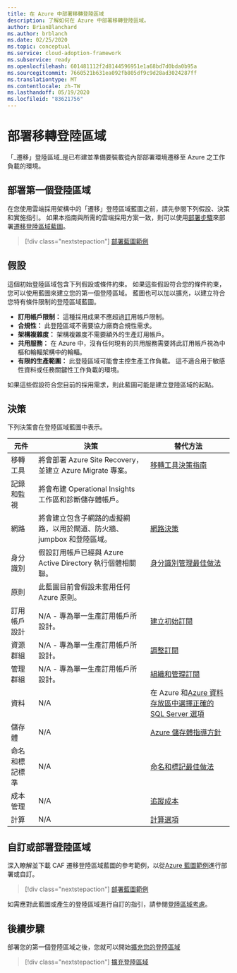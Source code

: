 ```yaml
---
title: 在 Azure 中部署移轉登陸區域
description: 了解如何在 Azure 中部署移轉登陸區域。
author: BrianBlanchard
ms.author: brblanch
ms.date: 02/25/2020
ms.topic: conceptual
ms.service: cloud-adoption-framework
ms.subservice: ready
ms.openlocfilehash: 601481112f2d8144596951e1a68bd7d0bda0b95a
ms.sourcegitcommit: 7660521b631ea092fb805df9c9d28ad3024287ff
ms.translationtype: MT
ms.contentlocale: zh-TW
ms.lasthandoff: 05/19/2020
ms.locfileid: "83621756"
---
```

<!-- cSpell:ignore vCPUs jumpbox -->

# <a name="deploy-a-migration-landing-zone"></a>部署移轉登陸區域

「_遷移」登陸區域_是已布建並準備要裝載從內部部署環境遷移至 Azure 之工作負載的環境。

## <a name="deploy-the-first-landing-zone"></a>部署第一個登陸區域

在您使用雲端採用架構中的「遷移」登陸區域藍圖之前，請先參閱下列假設、決策和實施指引。 如果本指南與所需的雲端採用方案一致，則可以使用[部署步驟][deploy-sample]來部署[遷移登陸區域藍圖](https://docs.microsoft.com/azure/governance/blueprints/samples/caf-migrate-landing-zone)。

> [!div class="nextstepaction"]
> [部署藍圖範例][deploy-sample]

## <a name="assumptions"></a>假設

這個初始登陸區域包含下列假設或條件約束。 如果這些假設符合您的條件約束，您可以使用藍圖來建立您的第一個登陸區域。 藍圖也可以加以擴充，以建立符合您特有條件限制的登陸區域藍圖。

- **訂用帳戶限制：** 這種採用成果不應超過[訂](https://docs.microsoft.com/azure/azure-resource-manager/management/azure-subscription-service-limits)用帳戶限制。
- **合規性：** 此登陸區域不需要協力廠商合規性需求。
- **架構複雜度：** 架構複雜度不需要額外的生產訂用帳戶。
- **共用服務：** 在 Azure 中，沒有任何現有的共用服務需要將此訂用帳戶視為中樞和輪輻架構中的輪輻。
- **有限的生產範圍：** 此登陸區域可能會主控生產工作負載。 這不適合用于敏感性資料或任務關鍵性工作負載的環境。

如果這些假設符合您目前的採用需求，則此藍圖可能是建立登陸區域的起點。

## <a name="decisions"></a>決策

下列決策會在登陸區域藍圖中表示。

| 元件                    | 決策                                                                                         | 替代方法                                                                                                                                                                                                                                                                |
|------------------------------|---------------------------------------------------------------------------------------------------|-------------------------------------------------------------------------------------------------------------------------------------------------------------------------------------------------------------------------------------------------------------------------------------- |
| 移轉工具              | 將會部署 Azure Site Recovery，並建立 Azure Migrate 專案。                | [移轉工具決策指南](../../decision-guides/migrate-decision-guide/index.md)                                                                                                                                                                                               |
| 記錄和監視       | 將會布建 Operational Insights 工作區和診斷儲存體帳戶。                |                                                                                                                                                                                                                                                                                       |
| 網路                      | 將會建立包含子網路的虛擬網路，以用於閘道、防火牆、jumpbox 和登陸區域。  | [網路決策](../considerations/networking-options.md)                                                                                                                                                                                                                       |
| 身分識別                     | 假設訂用帳戶已經與 Azure Active Directory 執行個體相關聯。 | [身分識別管理最佳做法](https://docs.microsoft.com/azure/security/fundamentals/identity-management-best-practices?toc=/azure/cloud-adoption-framework/toc.json&bc=/azure/cloud-adoption-framework/_bread/toc.json) |
| 原則                       | 此藍圖目前會假設未套用任何 Azure 原則。                        |                                                                                                                                                                                                                                                                                       |
| 訂用帳戶設計          | N/A - 專為單一生產訂用帳戶所設計。                                              | [建立初始訂閱](../azure-best-practices/initial-subscriptions.md)                                                                                                                                                                                                      |
| 資源群組              | N/A - 專為單一生產訂用帳戶所設計。                                              | [調整訂閱](../azure-best-practices/scale-subscriptions.md)                                                                                                                                                                                                                 |
| 管理群組            | N/A - 專為單一生產訂用帳戶所設計。                                              | [組織和管理訂閱](../azure-best-practices/organize-subscriptions.md)                                                                                                                                                                                                |
| 資料                         | N/A                                                                                               | 在 Azure 和[Azure 資料存放區](https://docs.microsoft.com/azure/architecture/guide/technology-choices/data-store-overview)[中選擇正確的 SQL Server 選項](https://docs.microsoft.com/azure/sql-database/sql-database-paas-vs-sql-server-iaas)                       |
| 儲存體                      | N/A                                                                                               | [Azure 儲存體指導方針](../considerations/storage-options.md)                                                                                                                                                                                                                        |
| 命名和標記標準 | N/A                                                                                               | [命名和標記最佳做法](../azure-best-practices/naming-and-tagging.md)                                                                                                                                                                                                    |
| 成本管理              | N/A                                                                                               | [追蹤成本](../azure-best-practices/track-costs.md)                                                                                                                                                                                                                              |
| 計算                      | N/A                                                                                               | [計算選項](../considerations/compute-options.md)                                                                                                                                                                                                                               |

## <a name="customize-or-deploy-a-landing-zone"></a>自訂或部署登陸區域

深入瞭解並下載 CAF 遷移登陸區域藍圖的參考範例，以從[Azure 藍圖範例][deploy-sample]進行部署或自訂。

> [!div class="nextstepaction"]
> [部署藍圖範例][deploy-sample]

如需應對此藍圖或產生的登陸區域進行自訂的指引，請參閱[登陸區域考慮](../considerations/index.md)。

## <a name="next-steps"></a>後續步驟

部署您的第一個登陸區域之後，您就可以開始[擴充您的登陸區域](../considerations/index.md)

> [!div class="nextstepaction"]
> [擴充登陸區域](../considerations/index.md)

<!-- links -->

[deploy-sample]: https://docs.microsoft.com/azure/governance/blueprints/samples/caf-migrate-landing-zone/deploy

